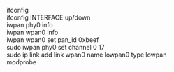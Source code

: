 ifconfig  
ifconfig INTERFACE up/down  
iwpan phy0 info  
iwpan wpan0 info  
iwpan wpan0 set pan_id 0xbeef  
sudo iwpan phy0 set channel 0 17  
sudo ip link add link wpan0 name lowpan0 type lowpan  
modprobe  

